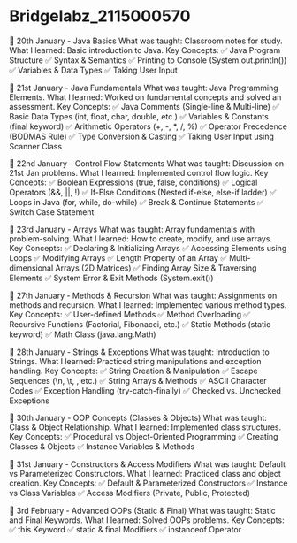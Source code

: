 # Bridgelabz_2115000570
📅 20th January - Java Basics What was taught: Classroom notes for study. What I learned: Basic introduction to Java. Key Concepts: ✅ Java Program Structure ✅ Syntax & Semantics ✅ Printing to Console (System.out.println()) ✅ Variables & Data Types ✅ Taking User Input

📅 21st January - Java Fundamentals What was taught: Java Programming Elements. What I learned: Worked on fundamental concepts and solved an assessment. Key Concepts: ✅ Java Comments (Single-line & Multi-line) ✅ Basic Data Types (int, float, char, double, etc.) ✅ Variables & Constants (final keyword) ✅ Arithmetic Operators (+, -, *, /, %) ✅ Operator Precedence (BODMAS Rule) ✅ Type Conversion & Casting ✅ Taking User Input using Scanner Class

📅 22nd January - Control Flow Statements What was taught: Discussion on 21st Jan problems. What I learned: Implemented control flow logic. Key Concepts: ✅ Boolean Expressions (true, false, conditions) ✅ Logical Operators (&&, ||, !) ✅ If-Else Conditions (Nested if-else, else-if ladder) ✅ Loops in Java (for, while, do-while) ✅ Break & Continue Statements ✅ Switch Case Statement

📅 23rd January - Arrays What was taught: Array fundamentals with problem-solving. What I learned: How to create, modify, and use arrays. Key Concepts: ✅ Declaring & Initializing Arrays ✅ Accessing Elements using Loops ✅ Modifying Arrays ✅ Length Property of an Array ✅ Multi-dimensional Arrays (2D Matrices) ✅ Finding Array Size & Traversing Elements ✅ System Error & Exit Methods (System.exit())

📅 27th January - Methods & Recursion What was taught: Assignments on methods and recursion. What I learned: Implemented various method types. Key Concepts: ✅ User-defined Methods ✅ Method Overloading ✅ Recursive Functions (Factorial, Fibonacci, etc.) ✅ Static Methods (static keyword) ✅ Math Class (java.lang.Math)

📅 28th January - Strings & Exceptions What was taught: Introduction to Strings. What I learned: Practiced string manipulations and exception handling. Key Concepts: ✅ String Creation & Manipulation ✅ Escape Sequences (\n, \t, \, etc.) ✅ String Arrays & Methods ✅ ASCII Character Codes ✅ Exception Handling (try-catch-finally) ✅ Checked vs. Unchecked Exceptions

📅 30th January - OOP Concepts (Classes & Objects) What was taught: Class & Object Relationship. What I learned: Implemented class structures. Key Concepts: ✅ Procedural vs Object-Oriented Programming ✅ Creating Classes & Objects ✅ Instance Variables & Methods

📅 31st January - Constructors & Access Modifiers What was taught: Default vs Parameterized Constructors. What I learned: Practiced class and object creation. Key Concepts: ✅ Default & Parameterized Constructors ✅ Instance vs Class Variables ✅ Access Modifiers (Private, Public, Protected)

📅 3rd February - Advanced OOPs (Static & Final) What was taught: Static and Final Keywords. What I learned: Solved OOPs problems. Key Concepts: ✅ this Keyword ✅ static & final Modifiers ✅ instanceof Operator
